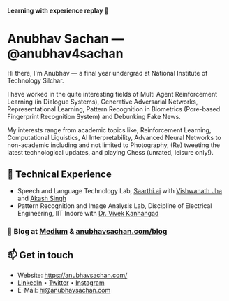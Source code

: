 #### Learning with experience replay 🌟

# Anubhav Sachan —@anubhav4sachan
Hi there, I'm Anubhav — a final year undergrad at National Institute of Technology Silchar. 

I have worked in the quite interesting fields of Multi Agent Reinforcement Learning (in Dialogue Systems), Generative Adversarial Networks, Representational Learning, Pattern Recognition in Biometrics (Pore-based Fingerprint Recognition System) and Debunking Fake News.

My interests range from academic topics like, Reinforcement Learning, Computational Liguistics, AI Interpretability, Advanced Neural Networks to non-academic including and not limited to Photography, (Re) tweeting the latest technological updates, and playing Chess (unrated, leisure only!).

## 🔭 Technical Experience
- Speech and Language Technology Lab, [Saarthi.ai](https://saarthi.ai/) with [Vishwanath Jha](https://www.linkedin.com/in/vishwanathjha1/) and [Akash Singh](https://www.linkedin.com/in/akashsingh58/)
- Pattern Recognition and Image Analysis Lab, Discipline of Electrical Engineering, IIT Indore with [Dr. Vivek Kanhangad](http://www.iiti.ac.in/people/~kvivek/)

### 💬  Blog at [Medium](https://medium.com/@anubhav4sachan) & [anubhavsachan.com/blog](https://anubhavsachan.com/blog/)

## 📫 Get in touch
- Website: https://anubhavsachan.com/
- [LinkedIn](https://www.linkedin.com/in/anubhav4sachan/) • [Twitter](https://twitter.com/anubhav4sachan/) • [Instagram](https://instagram.com/anubhavenue/)
- E-Mail: hi@anubhavsachan.com


<!--
**anubhav4sachan/anubhav4sachan** is a ✨ _special_ ✨ repository because its `README.md` (this file) appears on your GitHub profile.

Here are some ideas to get you started:

- 🔭 I’m currently working on ...
- 🌱 I’m currently learning ...
- 👯 I’m looking to collaborate on ...
- 🤔 I’m looking for help with ...
- 💬 Ask me about ...
- 📫 How to reach me: ...
- 😄 Pronouns: ...
- ⚡ Fun fact: ...


![GitHub stats](https://github-readme-stats.vercel.app/api?username=anubhav4sachan&show_icons=true&count_private=true)  

-->
